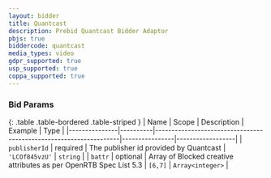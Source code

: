 ```yaml
---
layout: bidder
title: Quantcast
description: Prebid Quantcast Bidder Adaptor
pbjs: true
biddercode: quantcast
media_types: video
gdpr_supported: true
usp_supported: true
coppa_supported: true
---
```


### Bid Params

{: .table .table-bordered .table-striped }
| Name          | Scope    | Description                                                       | Example        | Type             |
|---------------|----------|-------------------------------------------------------------------|----------------|------------------|
| `publisherId` | required | The publisher id provided by Quantcast                            | `'LCOf845vzU'` | `string`         |
| `battr`       | optional | Array of Blocked creative attributes as per OpenRTB Spec List 5.3 | `[6,7]`        | `Array<integer>` |

